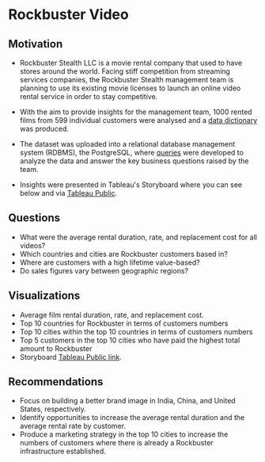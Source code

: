 # Rockbuster Video

## Motivation
* Rockbuster Stealth LLC is a movie rental company that used to have stores around the world. Facing stiff competition from streaming services companies, the Rockbuster Stealth management team is planning to use its existing movie licenses to launch an online video rental service in order to stay competitive.

* With the aim to provide insights for the management team, 1000 rented films from 599 individual customers were analysed and a [data dictionary](https://drive.google.com/file/d/1YnGrQ9WwNx5OK3NAGGZajLyXvqt2sMDc/view?usp=sharing) was produced. 

* The dataset was uploaded into a relational database management system (RDBMS), the PostgreSQL, where [queries](https://docs.google.com/spreadsheets/d/1FeaNMiSDVlpeQEaWNcWQxScNksJbRdbq/edit?usp=sharing&ouid=113829169484980023518&rtpof=true&sd=true) were developed to analyze the data and answer the key business questions raised by the team. 

* Insights were presented in Tableau's Storyboard where you can see below and via [Tableau Public](https://public.tableau.com/app/profile/cleber.juliano.f/viz/Rockbuster_16257667057540/Story1). 

## Questions
* What were the average rental duration, rate, and replacement cost for all videos?
* Which countries and cities are Rockbuster customers based in?
* Where are customers with a high lifetime value-based?
* Do sales figures vary between geographic regions?

## Visualizations
* Average film rental duration, rate, and replacement cost.
* Top 10 countries for Rockbuster in terms of customers numbers
* Top 10 cities within the top 10 countries in terms of customers numbers
* Top 5 customers in the top 10 cities who have paid the highest total amount to Rockbuster
* Storyboard [Tableau Public link](https://public.tableau.com/app/profile/cleber.juliano.f/viz/Rockbuster_16257667057540/Story1).

## Recommendations
* Focus on building a better brand image in India, China, and United States, respectively. 
* Identify opportunities to increase the average rental duration and the average rental rate by customer.
* Produce a marketing strategy in the top 10 cities to increase the numbers of customers where there is already a Rockbuster infrastructure established.
